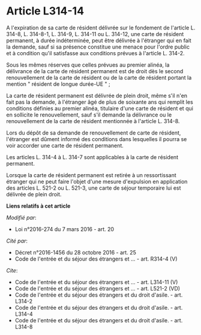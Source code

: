 # Article L314-14

A l'expiration de sa carte de résident délivrée sur le fondement de l'article L. 314-8, L. 314-8-1, L. 314-9, L. 314-11 ou L.
314-12, une carte de résident permanent, à durée indéterminée, peut être délivrée à l'étranger qui en fait la demande, sauf
si sa présence constitue une menace pour l'ordre public et à condition qu'il satisfasse aux conditions prévues à l'article L.
314-2. 

Sous les mêmes réserves que celles prévues au premier alinéa, la délivrance de la carte de résident permanent est de droit
dès le second renouvellement de la carte de résident ou de la carte de résident portant la mention " résident de longue
durée-UE " ; 

La carte de résident permanent est délivrée de plein droit, même s'il n'en fait pas la demande, à l'étranger âgé de plus de
soixante ans qui remplit les conditions définies au premier alinéa, titulaire d'une carte de résident et qui en sollicite le
renouvellement, sauf s'il demande la délivrance ou le renouvellement de la carte de résident mentionnée à l'article L.
314-8. 

Lors du dépôt de sa demande de renouvellement de carte de résident, l'étranger est dûment informé des conditions dans
lesquelles il pourra se voir accorder une carte de résident permanent. 

Les articles L. 314-4 à L. 314-7 sont applicables à la carte de résident permanent. 

Lorsque la carte de résident permanent est retirée à un ressortissant étranger qui ne peut faire l'objet d'une mesure
d'expulsion en application des articles L. 521-2 ou L. 521-3, une carte de séjour temporaire lui est délivrée de plein droit.

**Liens relatifs à cet article**

_Modifié par_:

  - Loi n°2016-274 du 7 mars 2016 - art. 20

_Cité par_:

  - Décret n°2016-1456 du 28 octobre 2016 - art. 25
  - Code de l'entrée et du séjour des étrangers et ... - art. R314-4 (V)

_Cite_:

  - Code de l'entrée et du séjour des étrangers et ... - art. L314-11 (V)
  - Code de l'entrée et du séjour des étrangers et ... - art. L521-2 (VD)
  - Code de l'entrée et du séjour des étrangers et du droit d'asile. - art. L314-2
  - Code de l'entrée et du séjour des étrangers et du droit d'asile. - art. L314-4
  - Code de l'entrée et du séjour des étrangers et du droit d'asile. - art. L314-8
